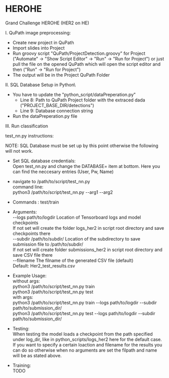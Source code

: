 # HEROHE
Grand Challenge HEROHE (HER2 on HE)

I. QuPath image preprocessing:

- Create new project in QuPath
- Import slides into Project
- Run groovy script "QuPath/ProjectDetection.groovy" for Project ("Automate" -> "Show Script Editor" -> "Run" -> "Run for Project") or just pull the file on the opened QuPath which will open the script    editor and then ("Run" -> "Run for Project")
- The output will be in the Project QuPath Folder

II. SQL Database Setup in Python\
- You have to update the "python_script/dataPreperation.py"
   - Line 8: Path to QuPath Project folder with the extraced dada ("PROJECT_BASE_DIR/detections")
   - Line 9: Database connection string
- Run the dataPreperation.py file

III. Run classification 

test_nn.py instructions:

NOTE: SQL Database must be set up by this point otherwise the following will not work.

- Set SQL database credentials:\
  Open test_nn.py and change the DATABASE= item at bottom. 
  Here you can find the neccesary entries (User, Pw, Name)

- navigate to /path/to/script/test_nn.py\
command line:\
python3 /path/to/script/test_nn.py <command> --arg1 --arg2 

- Commands : test/train

- Arguments:\
--logs path/to/logdir Location of Tensorboard logs and model checkpoints\
    If not set will create the folder logs_her2 in script root directory and save checkpoints there\
--subdir /path/to/subdir/ Location of the subdirectory to save submission file to /path/to/subdir/ \
    If not set will create folder submissions_her2 in script root directory and save CSV file there \
--filename The filname of the generated CSV file (default) \
    Default: Her2_test_results.csv

- Example Usage:\
without args:\
python3 /path/to/script/test_nn.py train\
python3 /path/to/script/test_nn.py test\
with args:\
python3 /path/to/script/test_nn.py train --logs path/to/logdir --subdir path/to/submission_dir/ \
python3 /path/to/script/test_nn.py test --logs path/to/logdir --subdir path/to/submission_dir/ 

- Testing:\
When testing the model loads a checkpoint from the path specified under log_dir, like in python_scripts/logs_her2 here for the default case. 
If you want to specify a certain loaction and filename for the results you can do so otherwise when no arguments are set the 
filpath and name will be as stated above.

- Training:\
  TODO
